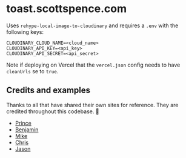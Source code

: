 # toast.scottspence.com

Uses `rehype-local-image-to-cloudinary` and requires a `.env` with the
following keys:

```
CLOUDINARY_CLOUD_NAME=<cloud_name>
CLOUDINARY_API_KEY=<api_key>
CLOUDINARY_API_SECRET=<api_secret>
```

Note if deploying on Vercel that the `vercel.json` config needs to
have `cleanUrls` se to `true`.

## Credits and examples

Thanks to all that have shared their own sites for reference. They are
credited throughout this codebase. 🙏

- [Prince]
- [Benjamin]
- [Mike]
- [Chris]
- [Jason]

<!-- Links -->

[prince]: https://github.com/maxcell/prince-toast/
[benjamin]: https://github.com/lannonbr/Portfolio
[mike]: https://github.com/m-allanson/garden/
[chris]:
  https://github.com/ChristopherBiscardi/christopherbiscardi.github.com/
[jason]: https://github.com/jlengstorf/jason.af/
